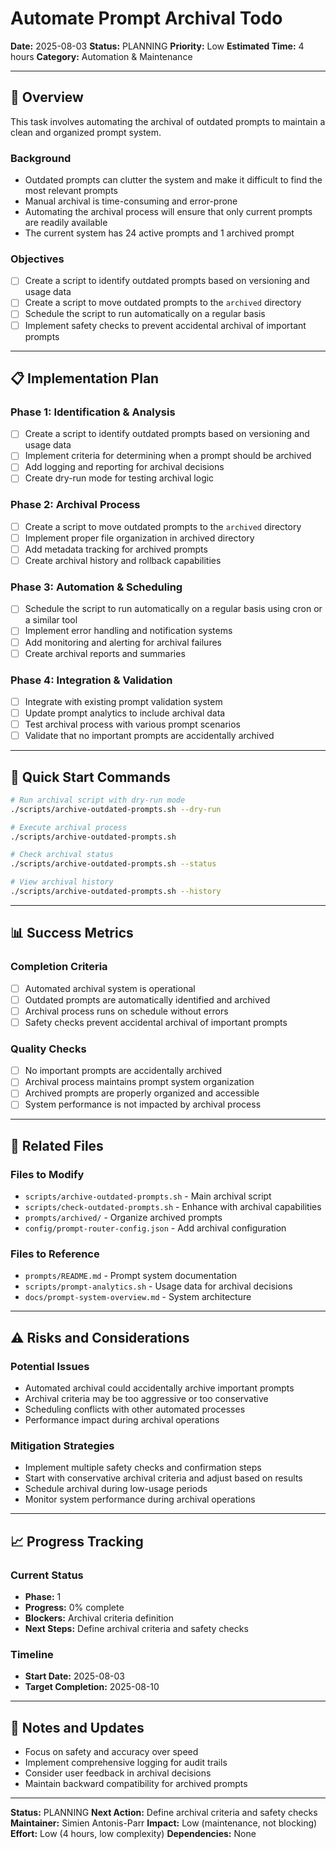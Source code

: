 # Automate Prompt Archival Todo

**Date:** 2025-08-03
**Status:** PLANNING
**Priority:** Low
**Estimated Time:** 4 hours
**Category:** Automation & Maintenance

---

## 🎯 **Overview**

This task involves automating the archival of outdated prompts to maintain a clean and organized prompt system.

### **Background**
- Outdated prompts can clutter the system and make it difficult to find the most relevant prompts
- Manual archival is time-consuming and error-prone
- Automating the archival process will ensure that only current prompts are readily available
- The current system has 24 active prompts and 1 archived prompt

### **Objectives**
- [ ] Create a script to identify outdated prompts based on versioning and usage data
- [ ] Create a script to move outdated prompts to the `archived` directory
- [ ] Schedule the script to run automatically on a regular basis
- [ ] Implement safety checks to prevent accidental archival of important prompts

---

## 📋 **Implementation Plan**

### **Phase 1: Identification & Analysis**
- [ ] Create a script to identify outdated prompts based on versioning and usage data
- [ ] Implement criteria for determining when a prompt should be archived
- [ ] Add logging and reporting for archival decisions
- [ ] Create dry-run mode for testing archival logic

### **Phase 2: Archival Process**
- [ ] Create a script to move outdated prompts to the `archived` directory
- [ ] Implement proper file organization in archived directory
- [ ] Add metadata tracking for archived prompts
- [ ] Create archival history and rollback capabilities

### **Phase 3: Automation & Scheduling**
- [ ] Schedule the script to run automatically on a regular basis using cron or a similar tool
- [ ] Implement error handling and notification systems
- [ ] Add monitoring and alerting for archival failures
- [ ] Create archival reports and summaries

### **Phase 4: Integration & Validation**
- [ ] Integrate with existing prompt validation system
- [ ] Update prompt analytics to include archival data
- [ ] Test archival process with various prompt scenarios
- [ ] Validate that no important prompts are accidentally archived

---

## 🚀 **Quick Start Commands**

```bash
# Run archival script with dry-run mode
./scripts/archive-outdated-prompts.sh --dry-run

# Execute archival process
./scripts/archive-outdated-prompts.sh

# Check archival status
./scripts/archive-outdated-prompts.sh --status

# View archival history
./scripts/archive-outdated-prompts.sh --history
```

---

## 📊 **Success Metrics**

### **Completion Criteria**
- [ ] Automated archival system is operational
- [ ] Outdated prompts are automatically identified and archived
- [ ] Archival process runs on schedule without errors
- [ ] Safety checks prevent accidental archival of important prompts

### **Quality Checks**
- [ ] No important prompts are accidentally archived
- [ ] Archival process maintains prompt system organization
- [ ] Archived prompts are properly organized and accessible
- [ ] System performance is not impacted by archival process

---

## 🔗 **Related Files**

### **Files to Modify**
- `scripts/archive-outdated-prompts.sh` - Main archival script
- `scripts/check-outdated-prompts.sh` - Enhance with archival capabilities
- `prompts/archived/` - Organize archived prompts
- `config/prompt-router-config.json` - Add archival configuration

### **Files to Reference**
- `prompts/README.md` - Prompt system documentation
- `scripts/prompt-analytics.sh` - Usage data for archival decisions
- `docs/prompt-system-overview.md` - System architecture

---

## ⚠️ **Risks and Considerations**

### **Potential Issues**
- Automated archival could accidentally archive important prompts
- Archival criteria may be too aggressive or too conservative
- Scheduling conflicts with other automated processes
- Performance impact during archival operations

### **Mitigation Strategies**
- Implement multiple safety checks and confirmation steps
- Start with conservative archival criteria and adjust based on results
- Schedule archival during low-usage periods
- Monitor system performance during archival operations

---

## 📈 **Progress Tracking**

### **Current Status**
- **Phase:** 1
- **Progress:** 0% complete
- **Blockers:** Archival criteria definition
- **Next Steps:** Define archival criteria and safety checks

### **Timeline**
- **Start Date:** 2025-08-03
- **Target Completion:** 2025-08-10

---

## 📝 **Notes and Updates**

- Focus on safety and accuracy over speed
- Implement comprehensive logging for audit trails
- Consider user feedback in archival decisions
- Maintain backward compatibility for archived prompts

---

**Status:** PLANNING
**Next Action:** Define archival criteria and safety checks
**Maintainer:** Simien Antonis-Parr
**Impact:** Low (maintenance, not blocking)
**Effort:** Low (4 hours, low complexity)
**Dependencies:** None
